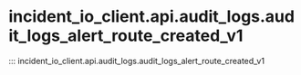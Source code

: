 # incident_io_client.api.audit_logs.audit_logs_alert_route_created_v1

::: incident_io_client.api.audit_logs.audit_logs_alert_route_created_v1